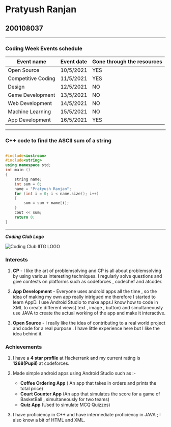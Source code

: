 # Pratyush Ranjan

## 200108037

***

### Coding Week Events schedule

|Event name|Event date|Gone through the resources|
|---|---|---|
|Open Source|10/5/2021| YES|
|Competitive Coding|11/5/2021| YES|
|Design|12/5/2021| NO|
|Game Development|13/5/2021| NO|
|Web Development|14/5/2021| NO|
|Machine Learning|15/5/2021| NO|
|App Development|16/5/2021| YES|

***

### C++ code to find the ASCII sum of a string
```c++

#include<iostream>
#include<string>
using namespace std;
int main ()
{
    string name;
    int sum = 0; 
    name = "Pratyush Ranjan";
    for (int i = 0; i < name.size(); i++)
    {
        sum = sum + name[i];
    }
    cout << sum;
    return 0;
}
```

***



__*Coding Club Logo*__

![Coding Club IITG LOGO ](https://raw.githubusercontent.com/codingiitg/open_source_submission/main/coding-club%20logo.png)



### Interests



1. **CP** - I like the art of problemsolving and CP is all about  problemsolving by using  various interesting techniques. I regularly solve questions and give contests on platforms such as codeforces , codechef and atcoder. 

2. **App Development** - Everyone uses android apps all the time , so the idea of making my own app really intrigued me therefore I started to learn AppD. I use Android Studio to make apps.I know how to code in XML to create different views( text , image , button) and simultaneously use JAVA to create the actual working of the app and make it interactive.

3. **Open Source** -  I really like the idea of contributing to a real world project and code for a real purpose . I have little experience here but I like the idea behind it.
### Achievements
1. I have a **4 star profile** at Hackerrank and my current rating is **1268(Pupil)** at codeforces.

2. Made simple android apps using Android Studio such as :-  
   - **Coffee Ordering App** ( An app that takes in orders and prints the total price) 
   - **Court Counter App**  (An app that simulates the score for a game of BasketBall ,   simultaneously for two teams)
   - **Quiz App** (Used to simulate MCQ Quizzes) 

3. I have proficiency in C++ and have intermediate proficiency in JAVA ; I also know a bit of HTML and XML.